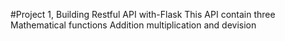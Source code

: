 #Project 1, Building Restful API with-Flask
This API contain three Mathematical functions Addition  multiplication and devision

